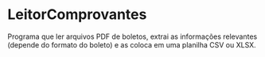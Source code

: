 # LeitorComprovantes
Programa que ler arquivos PDF de boletos, extrai as informações relevantes (depende do formato do boleto) e as coloca em uma planilha CSV ou XLSX.
